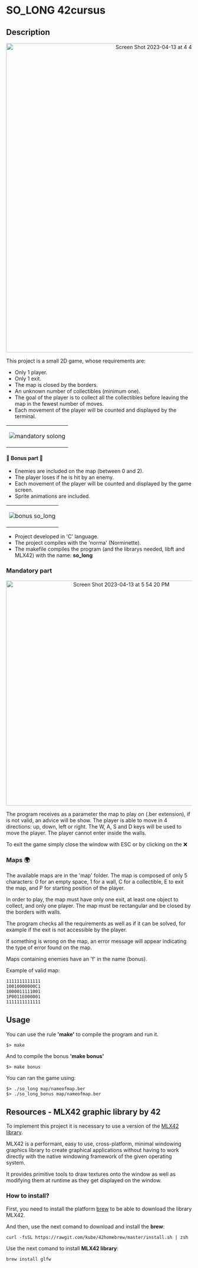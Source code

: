 # SO_LONG 42cursus

## Description 

<p align="center">
<img width="837" alt="Screen Shot 2023-04-13 at 4 46 17 PM" src="https://user-images.githubusercontent.com/121127625/231797144-76790ce9-3a86-4421-8618-e3db4af849b8.png">
</p>

This project is a small 2D game, whose requirements are:
* Only 1 player.
* Only 1 exit. 
* The map is closed by the borders.
* An unknown number of collectibles (minimum one).
* The goal of the player is to collect all the collectibles before leaving the map in the fewest number of moves.
* Each movement of the player will be counted and displayed by the terminal.

<table align="center">
  <td>
  
  ![mandatory solong](https://user-images.githubusercontent.com/121127625/231807710-bab6d89a-d62f-4e3f-86dd-a876caec6850.gif)
  
  </td>
</table>


#### :checkered_flag: Bonus part :checkered_flag: 

* Enemies are included on the map (between 0 and 2).
* The player loses if he is hit by an enemy.
* Each movement of the player will be counted and displayed by the game screen.
* Sprite animations are included. 

<table align="center">
  <td>
  
  ![bonus so_long](https://user-images.githubusercontent.com/121127625/231814053-969c7a7b-31b5-445e-9101-bbba881d810d.gif)

  </td>
</table>


* Project developed in 'C' language.
* The project compiles with the 'norma' (Norminette).
* The makefile compiles the program (and the librarys needed, libft and MLX42) with the name: **so_long**


### Mandatory part

<p align="center">
<img width="609" alt="Screen Shot 2023-04-13 at 5 54 20 PM" src="https://user-images.githubusercontent.com/121127625/231816234-a99d65ae-da05-4128-826f-a992559f02a2.png">
</p>

The program receives as a parameter the map to play on (.ber extension), if is not valid, an advice will be show. 
The player is able to move in 4 directions: up, down, left or right. The W, A, S and D keys will be used to move the player. The player cannot enter inside the walls.

To exit the game simply close the window with ESC or by clicking on the :x:

### Maps :earth_africa:

The available maps are in the 'map' folder. 
The map is composed of only 5 characters: 0 for an empty space, 1 for a wall, C for a collectible, E to exit the map, and P for starting position of the player.

In order to play, the map must have only one exit, at least one object to collect, and only one player. The map must be rectangular and be closed by the borders with walls. 

The program checks all the requirements as well as if it can be solved, for example if the exit is not accessible by the player.

If something is wrong on the map, an error message will appear indicating the type of error found on the map.

Maps containing enemies have an 'f' in the name (bonus).

Example of valid map:
```shell
1111111111111
10010000000C1
1000011111001
1P0011E000001
1111111111111
```


## Usage

You can use the rule **'make'** to compile the program and run it.
```shell
$> make 
```

And to compile the bonus **'make bonus'**
```shell
$> make bonus
```

You can ran the game using:
```shell
$> ./so_long map/nameofmap.ber
$> ./so_long_bonus map/nameofmap.ber
```

## Resources - MLX42 graphic library by 42

To implement this project it is necessary to use a version of the [MLX42 library](https://github.com/codam-coding-college/MLX42).

MLX42 is a performant, easy to use, cross-platform, minimal windowing graphics library to create graphical applications without having to work directly with the native windowing framework of the given operating system.

It provides primitive tools to draw textures onto the window as well as modifying them at runtime as they get displayed on the window.

### How to install?

First, you need to install the platform [brew](https://github.com/kube/42homebrew) to be able to download the library MLX42. 

And then, use the next comand to download and install the **brew**:
```shell
curl -fsSL https://rawgit.com/kube/42homebrew/master/install.sh | zsh
```

Use the next comand to install **MLX42 library**:
```shell
brew install glfw
```
